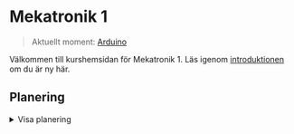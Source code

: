 <style>
td:nth-child(3) {
    font-weight: bold;
    text-align: center;
}
td:nth-child(1) {
    text-align: center;
}
td {
    padding: 2rem auto !important;
    height: 8rem;
}
tr.current-week{
  border: 5px hsl(50, 50%, 50%) solid;
  filter: brightness(200%);
}
</style>

# Mekatronik 1

> Aktuellt moment: [Arduino](arduino/index)

Välkommen till kurshemsidan för Mekatronik 1. Läs igenom [introduktionen](/introduktion) om du är ny här.

## Planering

<details>
<summary>Visa planering</summary>

| VECKA | INNEHÅLL                                                                      | VIKTIGT         | MOMENT                                                                      |
| ----- | ----------------------------------------------------------------------------- | --------------- | --------------------------------------------------------------------------- |
| 35    | Kursintroduktion                                                  |                 | [Grunder i mekatronik](/grunder-i-mekatronik)                             |
| 36    | Överblick på kursen, förberedelse för presentation                            |                 | [Grunder i mekatronik](/grunder-i-mekatronik)                             |
| 37    | Genomförande presentation, intro till logiska grindar, boolesk algebra        | PRESENTATION    | [Digitalteknik](/digitalteknik)                                             |
| 38    | Laborationsövningar med logiska grindar, koppla upp                           |                 | [Digitalteknik](/digitalteknik)                                             |
| 39    | Introduktion binära tal, övningar med sanningstabeller, logicly booleska nät  |                 | [Digitalteknik](/digitalteknik)                                             |
| 40    | Förberedelse inför LaX digitalteknik: övnings-LaX                             |                 | [Digitalteknik](/digitalteknik)                                             |
| 41    | Laborativ examination i digitalteknik                                         | LAX             | [Digitalteknik](/digitalteknik)                                             |
| 42    | Inför skriftligt prov i digitalteknik (frågor/repetition)                     |                 | [Digitalteknik](/digitalteknik)                                             |
| 43    | Skriftligt prov i digitalteknik                                               | SKRIFTLIGT PROV | [Digitalteknik](/digitalteknik)                                             |
| 44    | \-                                                                            |                 |                                                                             |
| 45    | Intro ellära (spänning, ström och resistans) + simulering av likströmskretsar |                 | [Ellära](/ellära)                                                           |
| 46    | Begreppet effekt, parallelkopplade resistans, uppkoppling av enkla kretsar    |                 | [Ellära](/ellära)                                                           |
| 47    | Laborationsövningar med elektriska komponenter, koppla upp, mät               |                 | [Ellära](/ellära)                                                           |
| 48    | Laborationsövningar med elektriska komponenter, koppla upp, mät               |                 | [Ellära](/ellära)                                                           |
| 49    | Förberedelse inför LaX elektriska storheter                                   |                 | [Ellära](/ellära)                                                           |
| 50    | Laborativ examination, elektriska storheter                                   | LAX             | [Ellära](/ellära)                                                           |
| 51    | Besök av FIA robotics (MISSA INTE!)                                           |                 | [Ellära](/ellära)                                                           |
| 52    | \-                                                                            |                 |                                                                             |
| 1     | \-                                                                            |                 |                                                                             |
| 2     | inställd                                                                      |                 |                                                                             |
| 3     | Introduktion till mekanik (krafter, vektorer)                                 |                 | [Mekanik](/mekanik)                                                         |
| 4     | Jämviktsproblem, friläggning                                                  |                 | [Mekanik](/mekanik)                                                         |
| 5     | Vridmoment, mekanikens gyllene regel, hävstång                                |                 | [Mekanik](/mekanik)                                                         |
| 6     | Mekanikens gyllene regel: hävstång, lutande plan                              |                 | [Mekanik](/mekanik)                                                         |
| 7     | Inför prov                                                                    |                 | [Mekanik](/mekanik)                                                         |
| 8     | \-                                                                            |                 |                                                                             |
| 9     | Mekanik prov                                                                  | PROV MEKANIK    | [Mekanik](/mekanik)                                                         |
| 10    | Övningar för Arduino                                                          |                 | [Arduino](/arduino)                                                         |
| 11    | Övningar för Arduino                                                          |                 | [Arduino](/arduino)                                                         |
| 12    | Arbete hemifrån, G7 är upptagen                                               | GRUPPANMÄLAN    | [Arduino](/arduino)                                                         |
| 13    | Designspecifikation arbete                                                    | DESIGNSPEC      | [Arduino](/arduino)                                                         |
| 14    | \-                                                                            |                 |                                                                             |
| 15    | Projektarbete Arduino                                                         |                 | [Arduino](/arduino)                                                         |
| 16    | Projektarbete Arduino                                                         |                 | [Arduino](/arduino)                                                         |
| 17    | Projektarbete Arduino                                                         |                 | [Arduino](/arduino)                                                         |
| 18    | Projektarbete Arduino                                                         |                 | [Arduino](/arduino)                                                         |
| 19    | Projektarbete Arduino                                                         |                 | [Arduino](/arduino)                                                         |
| 20    | Projektarbete Arduino                                                         |                 | [Arduino](/arduino)                                                         |
| 21    | Presentation av Arduinoprojekt                                                |                 | [Arduino](/arduino)                                                         |
| 22    | Omprovstillfälle / rest                                                       |                 |                                                                             |
| 23    |                                                                               |                 |                                                                             |
| 24    |                                                                               |                 |                                                                             |

</details>

<script src=/planering.js>
